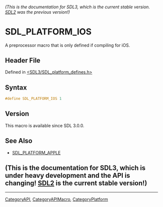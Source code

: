###### (This is the documentation for SDL3, which is the current stable version. [SDL2](https://wiki.libsdl.org/SDL2/) was the previous version!)
# SDL_PLATFORM_IOS

A preprocessor macro that is only defined if compiling for iOS.

## Header File

Defined in [<SDL3/SDL_platform_defines.h>](https://github.com/libsdl-org/SDL/blob/main/include/SDL3/SDL_platform_defines.h)

## Syntax

```c
#define SDL_PLATFORM_IOS 1
```

## Version

This macro is available since SDL 3.0.0.

## See Also

- [SDL_PLATFORM_APPLE](SDL_PLATFORM_APPLE)


## (This is the documentation for SDL3, which is under heavy development and the API is changing! [SDL2](https://wiki.libsdl.org/SDL2/) is the current stable version!)



----
[CategoryAPI](CategoryAPI), [CategoryAPIMacro](CategoryAPIMacro), [CategoryPlatform](CategoryPlatform)

